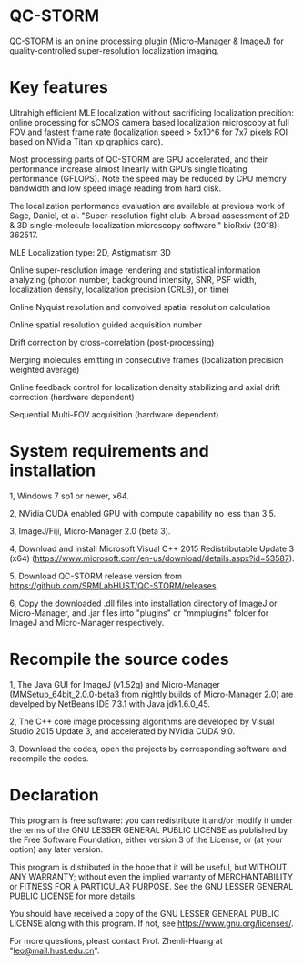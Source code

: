 # QC-STORM
QC-STORM is an online processing plugin (Micro-Manager & ImageJ) for quality-controlled super-resolution localization imaging.

# Key features

Ultrahigh efficient MLE localization without sacrificing localization precition: online processing for sCMOS camera based localization microscopy at full FOV and fastest frame rate (localization speed > 5x10^6 for 7x7 pixels ROI based on NVidia Titan xp graphics card). 

Most processing parts of QC-STORM are GPU accelerated, and their performance increase almost linearly with GPU’s single floating performance (GFLOPS). Note the speed may be reduced by CPU memory bandwidth and low speed image reading from hard disk.

The localization performance evaluation are available at previous work of Sage, Daniel, et al. "Super-resolution fight club: A broad assessment of 2D & 3D single-molecule localization microscopy software." bioRxiv (2018): 362517.

MLE Localization type: 2D, Astigmatism 3D

Online super-resolution image rendering and statistical information analyzing (photon number, background intensity, SNR, PSF width, localization density, localization precision (CRLB), on time)

Online Nyquist resolution and convolved spatial resolution calculation

Online spatial resolution guided acquisition number

Drift correction by cross-correlation (post-processing)

Merging molecules emitting in consecutive frames (localization precision weighted average)

Online feedback control for localization density stabilizing and axial drift correction (hardware dependent)

Sequential Multi-FOV acquisition (hardware dependent)


# System requirements and installation
1, Windows 7 sp1 or newer, x64.

2, NVidia CUDA enabled GPU with compute capability no less than 3.5.

3, ImageJ/Fiji, Micro-Manager 2.0 (beta 3).

4, Download and install Microsoft Visual C++ 2015 Redistributable Update 3 (x64) (https://www.microsoft.com/en-us/download/details.aspx?id=53587).

5, Download QC-STORM release version from https://github.com/SRMLabHUST/QC-STORM/releases.

6, Copy the downloaded .dll files into installation directory of ImageJ or Micro-Manager, and .jar files into "plugins" or "mmplugins" folder for ImageJ and Micro-Manager respectively.


# Recompile the source codes
1, The Java GUI for ImageJ (v1.52g) and Micro-Manager (MMSetup_64bit_2.0.0-beta3 from nightly builds of Micro-Manager 2.0) are develped by NetBeans IDE 7.3.1 with Java jdk1.6.0_45.

2, The C++ core image processing algorithms are developed by Visual Studio 2015 Update 3, and accelerated by NVidia CUDA 9.0.

3, Download the codes, open the projects by corresponding software and recompile the codes.


# Declaration
This program is free software: you can redistribute it and/or modify it under the terms of the GNU LESSER GENERAL PUBLIC LICENSE as published by the Free Software Foundation, either version 3 of the License, or (at your option) any later version.

This program is distributed in the hope that it will be useful, but WITHOUT ANY WARRANTY; without even the implied warranty of
MERCHANTABILITY or FITNESS FOR A PARTICULAR PURPOSE.  See the GNU LESSER GENERAL PUBLIC LICENSE for more details.

You should have received a copy of the GNU LESSER GENERAL PUBLIC LICENSE along with this program.  If not, see <https://www.gnu.org/licenses/>.

For more questions, pleast contact Prof. Zhenli-Huang at "leo@mail.hust.edu.cn".
